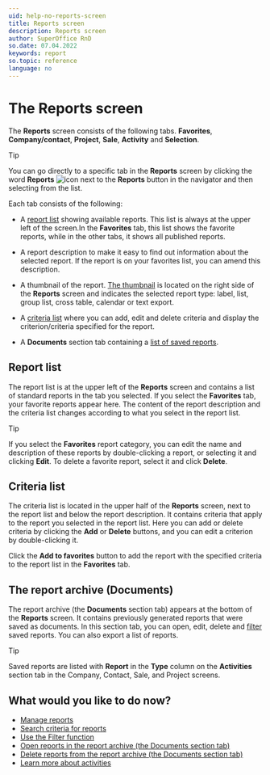 ```yaml
---
uid: help-no-reports-screen
title: Reports screen
description: Reports screen
author: SuperOffice RnD
so.date: 07.04.2022
keywords: report
so.topic: reference
language: no
---
```


# The Reports screen

The **Reports** screen consists of the following tabs. **Favorites**, **Company/contact**, **Project**, **Sale**, **Activity** and **Selection**.

> [!TIP]
> You can go directly to a specific tab in the **Reports** screen by clicking the word **Reports** ![icon][img1] next to the **Reports** button in the navigator and then selecting from the list.

Each tab consists of the following:

* A [report list](#list) showing available reports. This list is always at the upper left of the screen.In the **Favorites** tab, this list shows the favorite reports, while in the other tabs, it shows all published reports.

* A report description to make it easy to find out information about the selected report. If the report is on your favorites list, you can amend this description.

* A thumbnail of the report. [The thumbnail][5] is located on the right side of the **Reports** screen and indicates the selected report type: label, list, group list, cross table, calendar or text export.

* A [criteria list](#criteria) where you can add, edit and delete criteria and display the criterion/criteria specified for the report.

* A **Documents** section tab containing a [list of saved reports](#archive).

## <a id="list" />Report list

The report list is at the upper left of the **Reports** screen and contains a list of standard reports in the tab you selected. If you select the **Favorites** tab, your favorite reports appear here. The content of the report description and the criteria list changes according to what you select in the report list.

> [!TIP]
> If you select the **Favorites** report category, you can edit the name and description of these reports by double-clicking a report, or selecting it and clicking **Edit**. To delete a favorite report, select it and click **Delete**.

## <a id="criteria" />Criteria list

The criteria list is located in the upper half of the **Reports** screen, next to the report list and below the report description. It contains criteria that apply to the report you selected in the report list. Here you can add or delete criteria by clicking the **Add** or **Delete** buttons, and you can edit a criterion by double-clicking it.

Click the **Add to favorites** button to add the report with the specified criteria to the report list in the **Favorites** tab.

## <a id="archive" />The report archive (Documents)

The report archive (the **Documents** section tab) appears at the bottom of the **Reports** screen. It contains previously generated reports that were saved as documents. In this section tab, you can open, edit, delete and [filter][7] saved reports. You can also export a list of reports.

> [!TIP]
> Saved reports are listed with **Report** in the **Type** column on the **Activities** section tab in the Company, Contact, Sale, and Project screens.

## What would you like to do now?

* [Manage reports][2]
* [Search criteria for reports][3]
* [Use the Filter function][7]
* [Open reports in the report archive (the Documents section tab)][6]
* [Delete reports from the report archive (the Documents section tab)][8]
* [Learn more about activities][4]

<!-- Referenced links -->
[2]: ../properties.md
[3]: ../search-criteria/index.md
[4]: ../../../learn/activity/index.md
[5]: ../index.md
[6]: ../open-from-archive.md
[7]: ../filter.md
[8]: ../delete-from-archive.md

<!-- Referenced images -->
[img1]: ../../../../../common/icons/nav-dropdown-report.png

